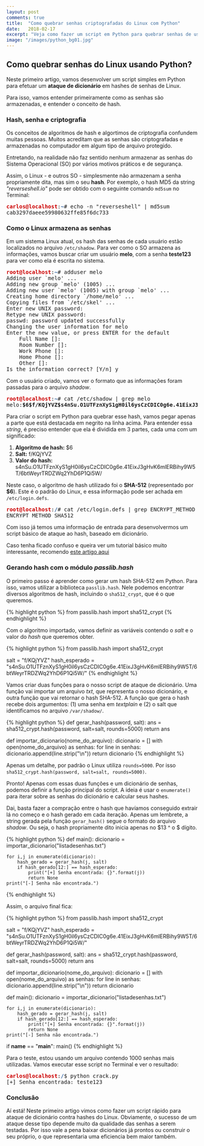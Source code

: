 ```yaml
---
layout: post
comments: true
title:  "Como quebrar senhas criptografadas do Linux com Python"
date:   2018-02-17
excerpt: "Veja como fazer um script em Python para quebrar senhas de usuários do Linux"
image: "/images/python_bg01.jpg"
---
```


## Como quebrar senhas do Linux usando Python?

Neste primeiro artigo, vamos desenvolver um script simples em Python para efetuar um **ataque de dicionário** em hashes de senhas de Linux.

Para isso, vamos entender primeiramente como as senhas são armazenadas, e entender o conceito de hash.

### Hash, senha e criptografia

Os conceitos de algoritmos de hash e algortimos de criptografia confundem muitas pessoas. Muitos acreditam que as senhas são criptografadas e armazenadas no computador em algum tipo de arquivo protegido.

Entretando, na realidade não faz sentido nenhum armazenar as senhas do Sistema Operacional (SO) por vários motivos práticos e de segurança.

Assim, o Linux - e outros SO - simplesmente não armazenam a senha propriamente dita, mas sim o seu **hash**. Por exemplo, o hash MD5 da string *"reverseshell.io"* pode ser obtido com o seguinte comando `md5sum` no Terminal:

<pre><font color="#CC0000"><b>carlos@localhost</b></font>:<font color="#3465A4"><b>~</b></font># echo -n "reverseshell" | md5sum
cab3297daeee59980632ffe85f6dc733  
</pre>

### Como o Linux armazena as senhas

Em um sistema Linux atual, os hash das senhas de cada usuário estão localizados no arquivo `/etc/shadow`. Para ver como o SO armazena as informações, vamos buscar criar um usuário **melo**, com a senha **teste123** para ver como ela é escrita no sistema.

<pre><font color="#CC0000"><b>root@localhost</b></font>:<font color="#3465A4"><b>~</b></font># adduser melo
Adding user `melo&apos; ...
Adding new group `melo&apos; (1005) ...
Adding new user `melo&apos; (1005) with group `melo&apos; ...
Creating home directory `/home/melo&apos; ...
Copying files from `/etc/skel&apos; ...
Enter new UNIX password: 
Retype new UNIX password: 
passwd: password updated successfully
Changing the user information for melo
Enter the new value, or press ENTER for the default
	Full Name []: 
	Room Number []: 
	Work Phone []: 
	Home Phone []: 
	Other []: 
Is the information correct? [Y/n] y
</pre>

Com o usuário criado, vamos ver o formato que as informações foram passadas para o arquivo *shadow*.
<pre>
<font color="#CC0000"><b>root@localhost</b></font>:<font color="#3465A4"><b>~</b></font># cat /etc/shadow | grep melo
melo:<b>$6$f/KQjYVZ$s4nSu.O1UTFznXyS1gH0il6ysCzCDIC0g6e.41EixJ3gHvK6mlERBihy9W5T/6btWeyrTRDZWq2YhD6P1Qi5W/</b>:17580:0:99999:7:::
</pre>

Para criar o script em Python para quebrar esse hash, vamos pegar apenas a parte que está destacada em negrito na linha acima. Para entender essa *string*, é preciso entender que ela é dividida em 3 partes, cada uma com um significado:

1. **Algoritmo de hash:** $6
2. **Salt:** f/KQjYVZ
3. **Valor do hash:** s4nSu.O1UTFznXyS1gH0il6ysCzCDIC0g6e.41EixJ3gHvK6mlERBihy9W5T/6btWeyrTRDZWq2YhD6P1Qi5W/

Neste caso, o algoritmo de hash utilizado foi o **SHA-512** (representado por **$6**). Este é o padrão do Linux, e essa informação pode ser achada em `/etc/login.defs`.

<pre><font color="#CC0000"><b>root@localhost</b></font>:<font color="#3465A4"><b>/</b></font># cat /etc/login.defs | grep ENCRYPT_METHOD
ENCRYPT_METHOD SHA512
</pre>

Com isso já temos uma informação de entrada para desenvolvermos um script básico de ataque ao hash, baseado em dicionário.

Caso tenha ficado confuso e queira ver um tutorial básico muito interessante, recomendo [este artigo aqui](https://www.vivaolinux.com.br/artigo/Armazenamento-de-senhas-no-Linux?pagina=1)

### Gerando hash com o módulo *passlib.hash*

O primeiro passo é aprender como gerar um hash SHA-512 em Python. Para isso, vamos utilizar a biblioteca `passlib.hash`. Nele podemos encontrar diversos algoritmos de hash, incluindo o `sha512_crypt`, que é o que queremos.

{% highlight python %}
from passlib.hash import sha512_crypt
{% endhighlight %}

Com o algoritmo importado, vamos definir as variáveis contendo o *salt* e o valor do *hash* que queremos obter.

{% highlight python %}
from passlib.hash import sha512_crypt

salt = "f/KQjYVZ"
hash_esperado = "s4nSu.O1UTFznXyS1gH0il6ysCzCDIC0g6e.41EixJ3gHvK6mlERBihy9W5T/6btWeyrTRDZWq2YhD6P1Qi5W/"
{% endhighlight %}

Vamos criar duas funções para o nosso script de ataque de dicionário. Uma função vai importar um arquivo *txt*, que representa o nosso dicionário, e outra função que vai retornar o hash SHA-512. A função que gera o hash recebe dois argumentos: (1) uma senha em *textplain*  e (2) o salt que identificamos no arquivo ```/var/shadow/```.

{% highlight python %}
def gerar_hash(password, salt):
    ans = sha512_crypt.hash(password, salt=salt, rounds=5000)
    return ans

def importar_dicionario(nome_do_arquivo):
    dicionario = []
    with open(nome_do_arquivo) as senhas:
        for line in senhas:
            dicionario.append(line.strip("\n"))
    return dicionario
{% endhighlight %}

Apenas um detalhe, por padrão o Linux utiliza ```rounds=5000```. Por isso ```sha512_crypt.hash(password, salt=salt, rounds=5000)```. 

Pronto! Apenas com essas duas funções e um dicionário de senhas, podemos definir a função principal do script. A ideia é usar o ```enumerate()``` para iterar sobre as senhas do dicionário e calcular seus hashes.

Dai, basta fazer a compração entre o hash que havíamos conseguido extrair lá no começo e o hash gerado em cada iteração. Apenas um lembrete, a string gerada pela função ```gerar_hash()``` segue o formato do arquivo *shadow*. Ou seja, o hash propriamente dito inicia apenas no $13 ^ o $ dígito.   

{% highlight python %}
def main():
    dicionario = importar_dicionario("listadesenhas.txt")
    
    for i,j in enumerate(dicionario):
        hash_gerado = gerar_hash(j, salt)
        if hash_gerado[12:] == hash_esperado:
            print("[+] Senha encontrada: {}".format(j))
            return None
    print("[-] Senha não encontrada.")
{% endhighlight %}

Assim, o arquivo final fica:

{% highlight python %}
from passlib.hash import sha512_crypt

salt = "f/KQjYVZ"
hash_esperado = "s4nSu.O1UTFznXyS1gH0il6ysCzCDIC0g6e.41EixJ3gHvK6mlERBihy9W5T/6btWeyrTRDZWq2YhD6P1Qi5W/"

def gerar_hash(password, salt):
    ans = sha512_crypt.hash(password, salt=salt, rounds=5000)
    return ans

def importar_dicionario(nome_do_arquivo):
    dicionario = []
    with open(nome_do_arquivo) as senhas:
        for line in senhas:
            dicionario.append(line.strip("\n"))
    return dicionario

def main():
    dicionario = importar_dicionario("listadesenhas.txt")
    
    for i,j in enumerate(dicionario):
        hash_gerado = gerar_hash(j, salt)
        if hash_gerado[12:] == hash_esperado:
            print("[+] Senha encontrada: {}".format(j))
            return None
    print("[-] Senha não encontrada.")
        
        
if __name__ == "__main__":
    main()
{% endhighlight %}

Para o teste, estou usando um arquivo contendo 1000 senhas mais utilizadas. Vamos executar esse script no Terminal e ver o resultado:

<pre><font color="#CC0000"><b>carlos@localhost</b></font>:<font color="#3465A4"><b>/</b></font>$ python crack.py
[+] Senha encontrada: teste123
</pre>

### Conclusão

Aí está! Neste primeiro artigo vimos como fazer um script rápido para ataque de dicionário contra hashes do Linux. Obviamente, o sucesso de um ataque desse tipo depende muito da qualidade das senhas a serem testadas. Por isso vale a pena baixar dicionários já prontos ou construir o seu próprio, o que representaria uma eficiencia bem maior também.
